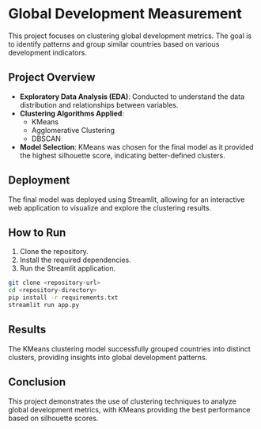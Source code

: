 # Global Development Measurement

This project focuses on clustering global development metrics. The goal is to identify patterns and group similar countries based on various development indicators.

## Project Overview

- **Exploratory Data Analysis (EDA)**: Conducted to understand the data distribution and relationships between variables.
- **Clustering Algorithms Applied**:
    - KMeans
    - Agglomerative Clustering
    - DBSCAN
- **Model Selection**: KMeans was chosen for the final model as it provided the highest silhouette score, indicating better-defined clusters.

## Deployment

The final model was deployed using Streamlit, allowing for an interactive web application to visualize and explore the clustering results.

## How to Run

1. Clone the repository.
2. Install the required dependencies.
3. Run the Streamlit application.

```bash
git clone <repository-url>
cd <repository-directory>
pip install -r requirements.txt
streamlit run app.py
```

## Results

The KMeans clustering model successfully grouped countries into distinct clusters, providing insights into global development patterns.

## Conclusion

This project demonstrates the use of clustering techniques to analyze global development metrics, with KMeans providing the best performance based on silhouette scores.
